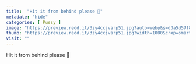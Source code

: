 ```yaml
---
title:  "Hit it from behind please 🥺"
metadate: "hide"
categories: [ Pussy ]
image: "https://preview.redd.it/3zy4ccjvarp51.jpg?auto=webp&s=d3a5d57f851ccafa4aa45f845fbc54d4e4a81834"
thumb: "https://preview.redd.it/3zy4ccjvarp51.jpg?width=1080&crop=smart&auto=webp&s=8dd6f29bb621df079b0dce4ca9fe783f54d875d8"
visit: ""
---
```

Hit it from behind please 🥺
